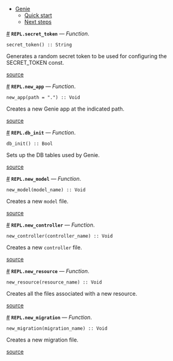 

- [Genie](index.md#Genie-1)
    - [Quick start](index.md#Quick-start-1)
    - [Next steps](index.md#Next-steps-1)

<a id='REPL.secret_token' href='#REPL.secret_token'>#</a>
**`REPL.secret_token`** &mdash; *Function*.



```
secret_token() :: String
```

Generates a random secret token to be used for configuring the SECRET_TOKEN const.


<a target='_blank' href='https://github.com/essenciary/Genie.jl/tree/61381348076549d7b0c8162b0c07b9b8fbb313c3/src/REPL.jl#L6-L10' class='documenter-source'>source</a><br>

<a id='REPL.new_app' href='#REPL.new_app'>#</a>
**`REPL.new_app`** &mdash; *Function*.



```
new_app(path = ".") :: Void
```

Creates a new Genie app at the indicated path.


<a target='_blank' href='https://github.com/essenciary/Genie.jl/tree/61381348076549d7b0c8162b0c07b9b8fbb313c3/src/REPL.jl#L16-L20' class='documenter-source'>source</a><br>

<a id='REPL.db_init' href='#REPL.db_init'>#</a>
**`REPL.db_init`** &mdash; *Function*.



```
db_init() :: Bool
```

Sets up the DB tables used by Genie.


<a target='_blank' href='https://github.com/essenciary/Genie.jl/tree/61381348076549d7b0c8162b0c07b9b8fbb313c3/src/REPL.jl#L35-L39' class='documenter-source'>source</a><br>

<a id='REPL.new_model' href='#REPL.new_model'>#</a>
**`REPL.new_model`** &mdash; *Function*.



```
new_model(model_name) :: Void
```

Creates a new `model` file.


<a target='_blank' href='https://github.com/essenciary/Genie.jl/tree/61381348076549d7b0c8162b0c07b9b8fbb313c3/src/REPL.jl#L45-L49' class='documenter-source'>source</a><br>

<a id='REPL.new_controller' href='#REPL.new_controller'>#</a>
**`REPL.new_controller`** &mdash; *Function*.



```
new_controller(controller_name) :: Void
```

Creates a new `controller` file.


<a target='_blank' href='https://github.com/essenciary/Genie.jl/tree/61381348076549d7b0c8162b0c07b9b8fbb313c3/src/REPL.jl#L55-L59' class='documenter-source'>source</a><br>

<a id='REPL.new_resource' href='#REPL.new_resource'>#</a>
**`REPL.new_resource`** &mdash; *Function*.



```
new_resource(resource_name) :: Void
```

Creates all the files associated with a new resource.


<a target='_blank' href='https://github.com/essenciary/Genie.jl/tree/61381348076549d7b0c8162b0c07b9b8fbb313c3/src/REPL.jl#L65-L69' class='documenter-source'>source</a><br>

<a id='REPL.new_migration' href='#REPL.new_migration'>#</a>
**`REPL.new_migration`** &mdash; *Function*.



```
new_migration(migration_name) :: Void
```

Creates a new migration file.


<a target='_blank' href='https://github.com/essenciary/Genie.jl/tree/61381348076549d7b0c8162b0c07b9b8fbb313c3/src/REPL.jl#L75-L79' class='documenter-source'>source</a><br>

